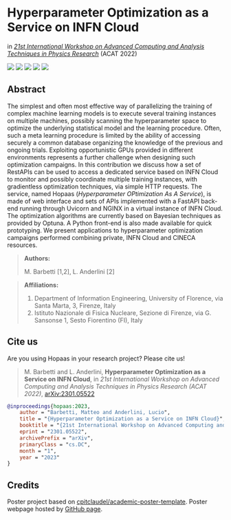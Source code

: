 # Hyperparameter Optimization as a Service on INFN Cloud
in [*21st International Workshop on Advanced Computing and Analysis Techniques in Physics Research*](https://indico.cern.ch/event/1106990/) (ACAT 2022)

[![](https://img.shields.io/badge/indico-event-c89e6c?style=flat&logoColor=white)](https://indico.cern.ch/event/1106990/)
[![](https://img.shields.io/badge/indico-contribution-087cfc?style=flat&logoColor=white)](https://indico.cern.ch/event/1106990/contributions/4991351/)
[![](https://img.shields.io/badge/HTML-poster-E34F26?style=flat&logo=HTML5&logoColor=white)](https://mbarbetti.github.io/poster-acat2022-hopaas/poster.html)
[![](https://img.shields.io/badge/PDF-poster-EC1C24?style=flat&logo=Adobe%20Acrobat%20Reader&logoColor=white)](https://indico.cern.ch/event/1106990/contributions/4991351/attachments/2532524/4357741/hopaas_poster_acat2022.pdf)
[![](https://img.shields.io/badge/arXiv-2301.05522-B31B1B?style=flat&logoColor=white)](https://arxiv.org/abs/2301.05522)
<!--
[![](https://img.shields.io/badge/J%20Phys:%20Conf%20Ser-(1525)012097-236fb5?style=flat&logoColor=white)](https://dx.doi.org/10.1088/1742-6596/1525/1/012097)
[![](https://img.shields.io/badge/PoS-(CompTools2021)034-78a434?style=flat&logoColor=white)](https://pos.sissa.it/409/034)
-->

## Abstract
The simplest and often most effective way of parallelizing the training of complex machine learning models is to execute several training  instances on multiple machines, possibly scanning the hyperparameter space to optimize the underlying statistical model and the learning procedure. 
Often, such a meta learning procedure is limited by the ability of accessing  securely a common database organizing the knowledge of the previous and ongoing trials. Exploiting opportunistic GPUs provided in different environments represents a further challenge when designing such optimization campaigns. 
In this contribution we discuss how a set of RestAPIs can be used to access a dedicated service based on INFN Cloud to monitor and possibly coordinate multiple training instances, with gradientless optimization techniques, via simple HTTP requests. The service, named Hopaas (_Hyperparameter OPtimization As A Service_), is made of web interface and sets of APIs implemented with a FastAPI back-end  running through Uvicorn and NGINX in a virtual instance of INFN Cloud. The optimization algorithms are currently based on Bayesian techniques as provided by Optuna. A Python front-end is also made available for quick prototyping. 
We present applications to hyperparameter optimization campaigns performed combining private, INFN Cloud and CINECA resources.

> **Authors:**
>
> M. Barbetti [1,2], L. Anderlini [2]

> **Affiliations:**
> 1. Department of Information Engineering, University of Florence, via Santa Marta, 3, Firenze, Italy
> 2. Istituto Nazionale di Fisica Nucleare, Sezione di Firenze, via G. Sansonse 1, Sesto Fiorentino (FI), Italy

## Cite us
Are you using Hopaas in your research project? Please cite us!

> M. Barbetti and L. Anderlini, **Hyperparameter Optimization as a Service on INFN Cloud**, in _21st International Workshop on Advanced Computing and Analysis Techniques in Physics Research (ACAT 2022)_, [arXiv:2301.05522](https://arxiv.org/abs/2301.05522)

```bibtex
@inproceedings{hopaas:2023,
    author = "Barbetti, Matteo and Anderlini, Lucio",
    title = "{Hyperparameter Optimization as a Service on INFN Cloud}",
    booktitle = "{21st International Workshop on Advanced Computing and Analysis Techniques in Physics Research (ACAT 2022)",
    eprint = "2301.05522",
    archivePrefix = "arXiv",
    primaryClass = "cs.DC",
    month = "1",
    year = "2023"
}
```

## Credits
Poster project based on [cpitclaudel/academic-poster-template](https://github.com/cpitclaudel/academic-poster-template). Poster webpage hosted by [GitHub page](https://pages.github.com).
